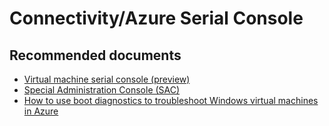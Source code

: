 <properties
	pageTitle="Connectivity/Azure Serial Console"
	description="Connectivity/Azure Serial Console"
	service="microsoft.classiccompute"
	resource="virtualmachines"
	authors="ram-kakani"
	displayOrder=""
	selfHelpType="generic"
	supportTopicIds="32604406"
	resourceTags="Windows"
	productPesIds="14749"
	cloudEnvironments="public"
/>

# Connectivity/Azure Serial Console

## **Recommended documents**

* [Virtual machine serial console (preview)](https://docs.microsoft.com/azure/virtual-machines/Windows/serial-console)<br>
* [Special Administration Console (SAC)](https://aka.ms/emstoolsandsettings)<br>
* [How to use boot diagnostics to troubleshoot Windows virtual machines in Azure](https://docs.microsoft.com/azure/virtual-machines/Windows/boot-diagnostics)<br>
